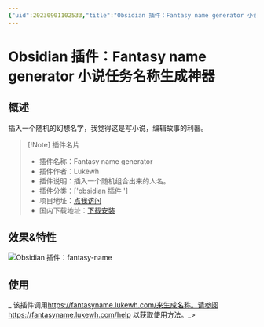 ```yaml
---
{"uid":20230901102533,"title":"Obsidian 插件：Fantasy name generator 小说任务名称生成神器","tags":["obsidian插件"],"description":"插入一个随机的幻想名字。","author":"AI","type":"other","draft":false,"editable":false,"modified":20230908152839,"dg-publish":true,"permalink":"/lake-of-knowledge/10-obsidian/obsidian/fantasy-name/","dgPassFrontmatter":true}
---
```



# Obsidian 插件：Fantasy name generator 小说任务名称生成神器

## 概述

插入一个随机的幻想名字，我觉得这是写小说，编辑故事的利器。

> [!Note] 插件名片
> - 插件名称：Fantasy name generator
> - 插件作者：Lukewh
> - 插件说明：插入一个随机组合出来的人名。
> - 插件分类：['obsidian 插件 ']
> - 项目地址：[点我访问](https://github.com/lukewh/fantasy-name)
> - 国内下载地址：[下载安装](https://pkmer.cn/products/plugin/pluginMarket/?fantasy-name)

## 效果&特性

![Obsidian 插件：fantasy-name](https://cdn.pkmer.cn/images/234.gif!pkmer)

## 使用

_ 该插件调用<https://fantasyname.lukewh.com/来生成名称。请参阅> <https://fantasyname.lukewh.com/help> 以获取使用方法。_>
